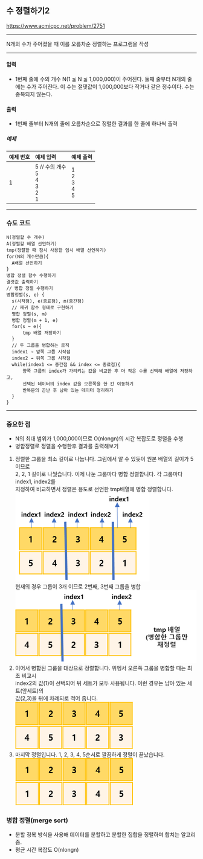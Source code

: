 ## 수 정렬하기2

https://www.acmicpc.net/problem/2751

-----
N개의 수가 주어졌을 때 이를 오름차순 정렬하는 프로그램을 작성

-----
#### 입력
- 1번째 줄에 수의 개수 N(1 ≦ N ≦ 1,000,000)이 주어진다. 둘째 줄부터 N개의 줄에는 수가 주어진다. 이 수는 절댓값이 1,000,000보다 작거나 같은 정수이다. 수는 중복되지 않는다.

#### 출력
- 1번째 줄부터 N개의 줄에 오름차순으로 정렬한 결과를 한 줄에 하나씩 출력

##### 예제
| 예제 번호 | 예제 입력                                    | 예제 출력                     |
|:------|:-----------------------------------------|---------------------------|
| 1     | 5 // 수의 개수 <br>5 <br>4 <br>3 <br>2 <br>1 | 1 <br>2 <br>3 <br>4 <br>5 |


-----
### 슈도 코드
  ```
N(정렬할 수 개수)
A(정렬할 배열 선언하기)
tmp(정렬할 때 잠시 사용할 임시 배열 선언하기)
for(N의 개수만큼){
    A배열 선언하기
}
병합 정렬 함수 수행하기
결괏값 출력하기
// 병합 정렬 수행하기
병합정렬(s, e) {
    s(시작점), e(종료점), m(중간점)
    // 재귀 함수 형태로 구현하기
    병합 정렬(s, m)
    병합 정렬(m + 1, e)
    for(s ~ e){
        tmp 배열 저장하기
    }
    // 두 그룹을 병합하는 로직
    index1 → 앞쪽 그룹 시작점
    index2 → 뒤쪽 그룹 시작점
    while(index1 <= 중간점 && index <= 종료점){
        양쪽 그룹의 index가 가리키는 값을 비교한 후 더 작은 수를 선택해 배열에 저장하고,
        선택된 데이터의 index 값을 오른쪽을 한 칸 이동하기
        반복문의 끈난 후 남아 있는 데이터 정리하기
    }
}
  ```
-----
### 중요한 점
- N의 최대 범위가 1,000,000이므로 O(nlongn)의 시간 복잡도로 정렬을 수행
- 병합정렬로 정렬을 수행한후 결과를 출력해보기
1. 정렬한 그룹을 최소 길이로 나눕니다. 그림에서 알 수 있듯이 원본 배열의 길이가 5이므로   
2, 2, 1 길이로 나눴습니다. 이제 나눈 그룹마다 병합 정렬합니다. 각 그룹마다 index1, index2를  
지정하여 비교하면서 정렬은 용도로 선언한 tmp배열에 병합 정렬합니다.
![img_14.png](img_14.png)  
현재의 경우 그룹이 3개 이므로 2번째, 3번째 그룹을 병합
   ![img_15.png](img_15.png)
2. 이어서 병합된 그룹을 대상으로 정렬합니다. 위엥서 오른쪽 그룹을 병합할 때는 최초 비교시   
   index2의 값(1)이 선택되어 뒤 세트가 모두 사용됩니다. 이런 경우는 남아 있는 세트(앞세트)의  
   값(2,3)을 뒤에 차례되로 적어 줍니다.  
![img_16.png](img_16.png)
3. 마지막 정렬입니다. 1, 2, 3, 4, 5순서로 깔끔하게 정렬이 끝났습니다.
![img_17.png](img_17.png)
### 병합 정렬(merge sort)
- 분할 정복 방식을 사용해 데이터를 분할하고 분할한 집합을 정렬하며 합치는 알고리즘.
- 평균 시간 복잡도 O(nlongn)